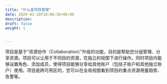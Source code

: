```yaml
---
title: "什么是项目管理"
date: 2020-02-28T10:08:56+09:00
description:
draft: false
weight: 1


---
```


项目是基于“资源协作（Collaboration）”升级的功能，目的是帮助您分组管理、分享资源。项目可以让用于不同目的资源，在独立的视图下进行操作。同时项目内能够设置角色、添加成员，使得项目能够分享给其他账户（包括子账户和其他独立账户）使用。项目是跨可用区的，您可以在全局视图看到项目的重点资源用量趋势、告警等。

